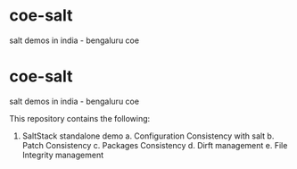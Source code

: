 # coe-salt
salt demos in india - bengaluru coe

# coe-salt
salt demos in india - bengaluru coe

This repository contains the following:
1. SaltStack standalone demo
    a. Configuration Consistency with salt
    b. Patch Consistency
    c. Packages Consistency
    d. Dirft management
    e. File Integrity management